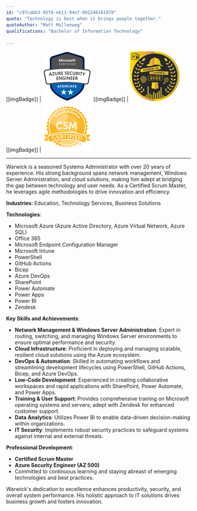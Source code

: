 ```yaml
---
id: "c97cabb3-95f8-eb11-94ef-002248181978"
quote: "Technology is best when it brings people together."
quoteAuthor: "Matt Mullenweg"
qualifications: "Bachelor of Information Technology"

---
```


[[imgBadge]]
| ![Azure Security Engineer](../badges/Certification-microsoft-azure-security-engineer.png)
[[imgBadge]]
| ![Kusto Detective Agencey Season1](../badges/kusto-detective-agency-complete-season1.png)
[[imgBadge]]
| ![Certified Scrum Master](../badges/Certification-scrumalliance-master.png)

---

Warwick is a seasoned Systems Administrator with over 20 years of experience. His strong background spans network management, Windows Server Administration, and cloud solutions, making him adept at bridging the gap between technology and user needs. As a Certified Scrum Master, he leverages agile methodologies to drive innovation and efficiency.

**Industries**: Education, Technology Services, Business Solutions

**Technologies**:
- Microsoft Azure (Azure Active Directory, Azure Virtual Network, Azure SQL)
- Office 365
- Microsoft Endpoint Configuration Manager
- Microsoft Intune
- PowerShell
- GitHub Actions
- Bicep
- Azure DevOps
- SharePoint
- Power Automate
- Power Apps
- Power BI
- Zendesk

**Key Skills and Achievements**:
- **Network Management & Windows Server Administration**: Expert in routing, switching, and managing Windows Server environments to ensure optimal performance and security.
- **Cloud Infrastructure**: Proficient in deploying and managing scalable, resilient cloud solutions using the Azure ecosystem.
- **DevOps & Automation**: Skilled in automating workflows and streamlining development lifecycles using PowerShell, GitHub Actions, Bicep, and Azure DevOps.
- **Low-Code Development**: Experienced in creating collaborative workspaces and rapid applications with SharePoint, Power Automate, and Power Apps.
- **Training & User Support**: Provides comprehensive training on Microsoft operating systems and servers; adept with Zendesk for enhanced customer support.
- **Data Analytics**: Utilizes Power BI to enable data-driven decision-making within organizations.
- **IT Security**: Implements robust security practices to safeguard systems against internal and external threats.

**Professional Development**:
- **Certified Scrum Master**
- **Azure Security Engineer (AZ 500)**
- Committed to continuous learning and staying abreast of emerging technologies and best practices.

Warwick's dedication to excellence enhances productivity, security, and overall system performance. His holistic approach to IT solutions drives business growth and fosters innovation.

